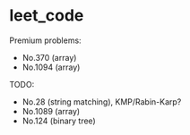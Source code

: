 # leet_code

Premium problems:

- No.370 (array)
- No.1094 (array)

TODO:

- No.28 (string matching), KMP/Rabin-Karp?
- No.1089 (array)
- No.124 (binary tree)
